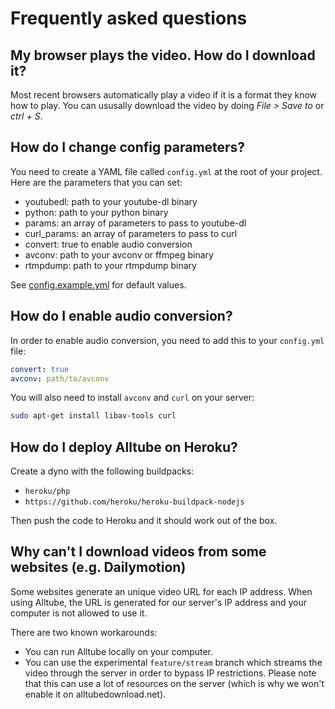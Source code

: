 # Frequently asked questions

<!-- markdownlint-disable MD026 -->

## My browser plays the video. How do I download it?

Most recent browsers automatically play a video if it is a format they know how to play.
You can ususally download the video by doing *File > Save to* or *ctrl + S*.

## How do I change config parameters?

You need to create a YAML file called `config.yml` at the root of your project.
Here are the parameters that you can set:

* youtubedl: path to your youtube-dl binary
* python: path to your python binary
* params: an array of parameters to pass to youtube-dl
* curl_params: an array of parameters to pass to curl
* convert: true to enable audio conversion
* avconv: path to your avconv or ffmpeg binary
* rtmpdump: path to your rtmpdump binary

See [config.example.yml](config.example.yml) for default values.

## How do I enable audio conversion?

In order to enable audio conversion, you need to add this to your `config.yml` file:

```yaml
convert: true
avconv: path/to/avconv
```

You will also need to install `avconv` and `curl` on your server:

```bash
sudo apt-get install libav-tools curl
```

## How do I deploy Alltube on Heroku?

Create a dyno with the following buildpacks:

* `heroku/php`
* `https://github.com/heroku/heroku-buildpack-nodejs`

Then push the code to Heroku and it should work out of the box.

## Why can't I download videos from some websites (e.g. Dailymotion)

Some websites generate an unique video URL for each IP address. When using Alltube, the URL is generated for our server's IP address and your computer is not allowed to use it.

There are two known workarounds:

* You can run Alltube locally on your computer.
* You can use the experimental `feature/stream` branch which streams the video through the server in order to bypass IP restrictions.
  Please note that this can use a lot of resources on the server (which is why we won't enable it on alltubedownload.net).
